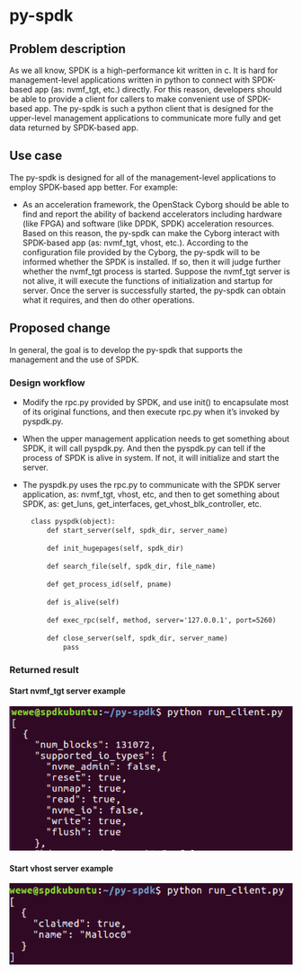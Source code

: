 # py-spdk
## Problem description

As we all know, SPDK is a high-performance kit written in c. It is hard for
management-level applications written in python to connect with SPDK-based
app (as: nvmf_tgt, etc.) directly. For this reason, developers should be able
to provide a client for callers to make convenient use of SPDK-based app. The
py-spdk is such a python client that is designed for the upper-level management
applications to communicate more fully and get data returned by SPDK-based app.

## Use case

The py-spdk is designed for all of the management-level applications to employ
SPDK-based app better. For example:

* As an acceleration framework, the OpenStack Cyborg should be able to find
and report the ability of backend accelerators including hardware  (like FPGA)
and software (like DPDK, SPDK) acceleration resources. Based on this reason,
the py-spdk can make the Cyborg interact with SPDK-based app (as: nvmf_tgt,
vhost, etc.). According to the configuration file provided by the Cyborg, the
py-spdk will to be informed whether the SPDK is installed. If so, then it will
judge further whether the nvmf_tgt process is started. Suppose the nvmf_tgt
server is not alive, it will execute the functions of initialization and
startup for server. Once the server is successfully started, the py-spdk can
obtain what it requires, and then do other operations.

## Proposed change

In general, the goal is to develop the py-spdk that supports the management and
the use of SPDK.

### Design workflow

* Modify the rpc.py provided by SPDK, and use init() to encapsulate most of its
original functions, and then execute rpc.py when it’s invoked by pyspdk.py.
* When the upper management application needs to get something about SPDK, it
will call pyspdk.py. And then the pyspdk.py can tell if the process of SPDK is
alive in system. If not, it will initialize and start the server.
* The pyspdk.py uses the rpc.py to communicate with the SPDK server
application, as: nvmf_tgt, vhost, etc, and then to get something about SPDK,
as: get_luns, get_interfaces, get_vhost_blk_controller, etc.

		class pyspdk(object):
            def start_server(self, spdk_dir, server_name)
        
            def init_hugepages(self, spdk_dir)
        
            def search_file(self, spdk_dir, file_name)
        
            def get_process_id(self, pname)
        
            def is_alive(self)
        
            def exec_rpc(self, method, server='127.0.0.1', port=5260)
        
            def close_server(self, spdk_dir, server_name)
                pass

### Returned result
#### Start nvmf_tgt server example

![py-spdk](https://github.com/hellowaywewe/py-spdk/blob/master/get_bdevs.png)

#### Start vhost server example

![py-spdk](https://github.com/hellowaywewe/py-spdk/blob/master/get_luns.png)

